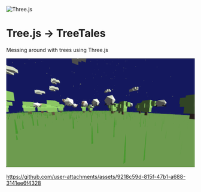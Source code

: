 ![Three.js](https://img.shields.io/badge/Three.js-white?style=for-the-badge&logo=three.js&logoColor=black)
# Tree.js -> TreeTales
Messing around with trees using Three.js

![Website Screenshot](./Treejsday3.png)

https://github.com/user-attachments/assets/9218c59d-815f-47b1-a688-3141ee6f4328
